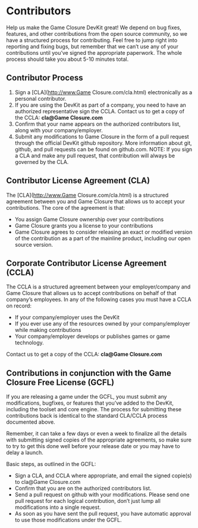 <style> ol { list-style-type: decimal; } </style>

# Contributors

Help us make the Game Closure DevKit great! We depend on bug fixes, features, and other contributions from the open source community, so we have a structured process for contributing. Feel free to jump right into reporting and fixing bugs, but remember that we can’t use any of your contributions until you’ve signed the appropriate paperwork. The whole process should take you about 5-10 minutes total.

## Contributor Process

1. Sign a [CLA](http://www.Game Closure.com/cla.html) electronically as a personal contributor.
2. If you are using the DevKit as part of a company, you need to have an authorized representative sign the CCLA. Contact us to get a copy of the CCLA: **cla@Game Closure.com**
3. Confirm that your name appears on the authorized contributors list, along with your company/employer.
4. Submit any modifications to Game Closure in the form of a pull request through the official DevKit github repository. More information about git, github, and pull requests can be found on github.com. NOTE: If you sign a CLA and make any pull request, that contribution will always be governed by the CLA.

## Contributor License Agreement (CLA)

The [CLA](http://www.Game Closure.com/cla.html) is a structured agreement between you and Game Closure that allows us to accept your contributions. The core of the agreement is that:

* You assign Game Closure ownership over your contributions
* Game Closure grants you a license to your contributions
* Game Closure agrees to consider releasing an exact or modified version of the contribution as a part of the mainline product, including our open source version.

## Corporate Contributor License Agreement (CCLA)

The CCLA is a structured agreement between your employer/company and Game Closure that allows us to accept contributions on behalf of that company’s employees. In any of the following cases you must have a CCLA on record: 

* If your company/employer uses the DevKit
* If you ever use any of the resources owned by your company/employer while making contributions
* Your company/employer develops or publishes games or game technology.

Contact us to get a copy of the CCLA: **cla@Game Closure.com**

## Contributions in conjunction with the Game Closure Free License (GCFL)

If you are releasing a game under the GCFL, you must submit any modifications, bugfixes, or features that you’ve added to the DevKit, including the toolset and core engine. The process for submitting these contributions back is identical to the standard CLA/CCLA process documented above. 

Remember, it can take a few days or even a week to finalize all the details with submitting signed copies of the appropriate agreements, so make sure to try to get this done well before your release date or you may have to delay a launch.

Basic steps, as outlined in the GCFL:

* Sign a CLA, and CCLA where appropriate, and email the signed copie(s) to cla@Game Closure.com
* Confirm that you are on the authorized contributors list.
* Send a pull request on github with your modifications.  Please send one pull request for each logical contribution, don’t just lump all modifications into a single request.
* As soon as you have sent the pull request, you have automatic approval to use those modifications under the GCFL.

